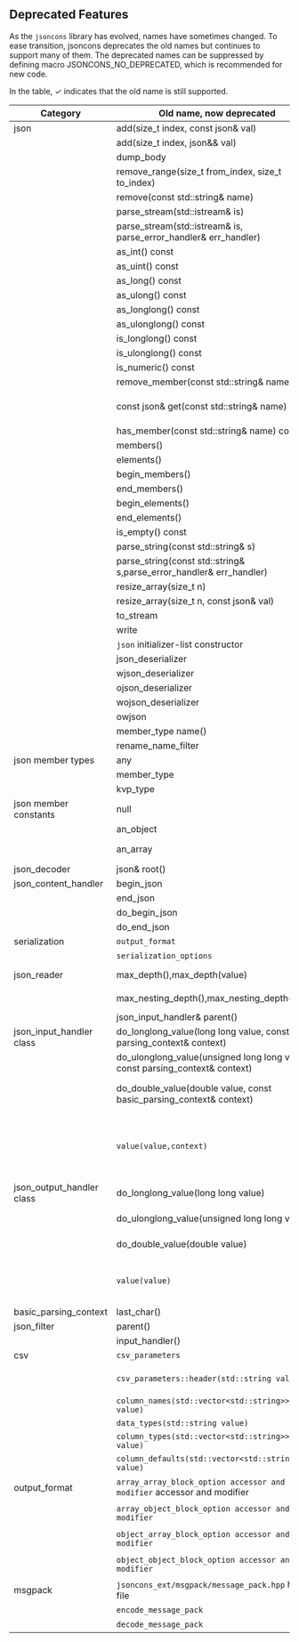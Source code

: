 ## Deprecated Features

As the `jsoncons` library has evolved, names have sometimes changed. To ease transition, jsoncons deprecates the old names but continues to support many of them. The deprecated names can be suppressed by defining macro JSONCONS_NO_DEPRECATED, which is recommended for new code.

In the table, <em>&#x2713;</em> indicates that the old name is still supported.

Category|Old name, now deprecated|<em>&#x2713;</em>|Recommendation
--------|-----------|--------------|------------------------
json|add(size_t index, const json& val)|<em>&#x2713;</em>|Use add(array_iterator pos, const json& val)
&#160;|add(size_t index, json&& val)|<em>&#x2713;</em>|Use add(array_iterator pos, json&& val)
&#160;|dump_body|<em>&#x2713;</em>|dump_fragment
&#160;|remove_range(size_t from_index, size_t to_index)|<em>&#x2713;</em>|erase(array_iterator first, array_iterator last)
&#160;|remove(const std::string& name)|<em>&#x2713;</em>|Use erase(const std::string& name)
&#160;|parse_stream(std::istream& is)|<em>&#x2713;</em>|Use parse(std::istream& is)
&#160;|parse_stream(std::istream& is, parse_error_handler& err_handler)|<em>&#x2713;</em>|Use parse(std::istream& is, parse_error_handler& err_handler)
&#160;|as_int() const|<em>&#x2713;</em>|Use `as<int>`
&#160;|as_uint() const|<em>&#x2713;</em>|Use `as<unsigned int>`
&#160;|as_long() const|<em>&#x2713;</em>|Use `as<long>`
&#160;|as_ulong() const|<em>&#x2713;</em>|Use `as<unsigned long>`
&#160;|as_longlong() const|<em>&#x2713;</em>|Use as_integer or `as<long long>`
&#160;|as_ulonglong() const|<em>&#x2713;</em>|Use as_uinteger or `as<unsigned long long>`
&#160;|is_longlong() const|<em>&#x2713;</em>|Use is_integer() or is<long long>()
&#160;|is_ulonglong() const|<em>&#x2713;</em>|Use is_uinteger() or is<unsigned long long>()
&#160;|is_numeric() const|<em>&#x2713;</em>|Use `is_number()`
&#160;|remove_member(const std::string& name)|<em>&#x2713;</em>|Use erase(const std::string& name)
&#160;|const json& get(const std::string& name) const|<em>&#x2713;</em>|Use const json get(const std::string& name, T default_val) const with default `json::null_type()`
&#160;|has_member(const std::string& name) const|<em>&#x2713;</em>|Use has_name(const std::string& name)
&#160;|members()|<em>&#x2713;</em>|Use object_range()
&#160;|elements()|<em>&#x2713;</em>|Use array_range()
&#160;|begin_members()|<em>&#x2713;</em>|Use object_range().begin()
&#160;|end_members()|<em>&#x2713;</em>|Use object_range().end()
&#160;|begin_elements()|<em>&#x2713;</em>|Use array_range().begin()
&#160;|end_elements()|<em>&#x2713;</em>|Use array_range().end()
&#160;|is_empty() const|<em>&#x2713;</em>|Use `empty()`
&#160;|parse_string(const std::string& s)|<em>&#x2713;</em>|parse(const std::string& s)
&#160;|parse_string(const std::string& s,parse_error_handler& err_handler)|<em>&#x2713;</em>|Use parse(const std::string& s,parse_error_handler& err_handler)
&#160;|resize_array(size_t n)|<em>&#x2713;</em>|resize(size_t n)
&#160;|resize_array(size_t n, const json& val)|<em>&#x2713;</em>|Use resize(size_t n, const json& val)
&#160;|to_stream|<em>&#x2713;</em>|Use dump
&#160;|write|<em>&#x2713;</em>|Use dump
&#160;|`json` initializer-list constructor||Construct from `json::array` with initializer-list
&#160;|json_deserializer|<em>&#x2713;</em>|Use json_decoder<json>`
&#160;|wjson_deserializer|<em>&#x2713;</em>|Use `json_decoder<wjson>`
&#160;|ojson_deserializer|<em>&#x2713;</em>|Use `json_decoder<ojson>`
&#160;|wojson_deserializer|<em>&#x2713;</em>|Use `json_decoder<wojson>`
&#160;|owjson|<em>&#x2713;</em>|Use wojson`
&#160;|member_type name()|<em>&#x2713;</em>|Use key()
&#160;|rename_name_filter|<em>&#x2713;</em>|Use rename_object_member_filter`
json member types|any||
&#160;|member_type|<em>&#x2713;</em>|Use key_value_pair_type
&#160;|kvp_type|<em>&#x2713;</em>|Use key_value_pair_type
json member constants|null||Use static member function `json::null()`
&#160;|an_object||Use the default constructor `json()` instead.
&#160;|an_array||Use assignment to `json::array()` or `json::make_array()` instead.
json_decoder|json& root()|<em>&#x2713;</em>|json get_result()
json_content_handler|begin_json|<em>&#x2713;</em>|`begin_document`
&#160;|end_json|<em>&#x2713;</em>|`end_document`
&#160;|do_begin_json||`do_begin_document`
&#160;|do_end_json||`do_end_document`
serialization|`output_format`|<em>&#x2713;</em>|Use `json_serializing_options`
&#160;|`serialization_options`|<em>&#x2713;</em>|Use `json_serializing_options`
json_reader|max_depth(),max_depth(value)|<em>&#x2713;</em>|Use `json_serializing_options::max_nesting_depth`
&#160;|max_nesting_depth(),max_nesting_depth(value)|<em>&#x2713;</em>|Use `json_serializing_options::max_nesting_depth`
&#160;|json_input_handler& parent()|<em>&#x2713;</em>|Use json_input_handler& input_handler()
json_input_handler class|do_longlong_value(long long value, const parsing_context& context)||Override do_integer_value(int64_t value, const parsing_context& context)
&#160;|do_ulonglong_value(unsigned long long value, const parsing_context& context)||Removed, override do_uinteger_value(uint64_t value, const parsing_context& context)
&#160;|do_double_value(double value, const basic_parsing_context<CharT>& context)||Removed, override do_double_value(double value, uint8_t precision, const basic_parsing_context<CharT>& context)
&#160;|`value(value,context)`|<em>&#x2713;</em>|Use `string_value(value,context)`, `integer_value(value,context)`, `uinteger_value(value,context)`, `double_value(value,precision,context)`, `bool_value(value,context)`, `null_value(context)`
json_output_handler class|do_longlong_value(long long value)||Removed, override do_integer_value(int64_t value)
&#160;|do_ulonglong_value(unsigned long long value)||Removed, override do_uinteger_value(uint64_t value)
&#160;|do_double_value(double value)||Removed, override do_double_value(double value, uint8_t precision)
&#160;|`value(value)`|<em>&#x2713;</em>|Use `string_value(value)`, `integer_value(value)`, `uinteger_value(value)`, `double_value(value,precision=0)`, `bool_value(value)`, `null_value(context)`
basic_parsing_context|last_char()|<em>&#x2713;</em>|Use current_char()
json_filter|parent()|<em>&#x2713;</em>|Use downstream_handler()
&#160;|input_handler()|<em>&#x2713;</em>|Use downstream_handler()
csv|`csv_parameters`||Use `csv_serializing_options`
&#160;|`csv_parameters::header(std::string value)`|&#160;|Use `csv_serializing_options::column_names(const std::string& value)`
&#160;|`column_names(std::vector<std::string>> value)`|<em>&#x2713;</em>|Use `column_names(const std::string& value)`
&#160;|`data_types(std::string value)`||Use `column_types(const std::string& value)`
&#160;|`column_types(std::vector<std::string>> value)`|<em>&#x2713;</em>|Use `column_types(const std::string& value)`
&#160;|`column_defaults(std::vector<std::string>> value)`|<em>&#x2713;</em>|Use `column_defaults(const std::string& value)`
output_format|`array_array_block_option accessor and modifier` accessor and modifier|<em>&#x2713;</em>|Use `array_array_split_lines` accessor and modifier
&#160;|`array_object_block_option accessor and modifier`|<em>&#x2713;</em>|Use `array_object_split_lines` accessor and modifier
&#160;|`object_array_block_option accessor and modifier`|<em>&#x2713;</em>|Use `object_array_split_lines` accessor and modifier
&#160;|`object_object_block_option accessor and modifier`|<em>&#x2713;</em>|Use `object_object_split_lines` accessor and modifier
msgpack|`jsoncons_ext/msgpack/message_pack.hpp` header file|<em>&#x2713;</em>|Use `jsoncons_ext/msgpack/msgpack.hpp`
&#160;|`encode_message_pack`|<em>&#x2713;</em>|Use `encode_msgpack`
&#160;|`decode_message_pack`|<em>&#x2713;</em>|Use `decode_msgpack`

